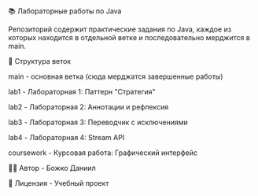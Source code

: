 📚 Лабораторные работы по Java

Репозиторий содержит практические задания по Java, каждое из которых находится в отдельной ветке и последовательно мерджится в main.

🌿 Структура веток

main - основная ветка (сюда мерджатся завершенные работы)

lab1 - Лабораторная 1: Паттерн "Стратегия"

lab2 - Лабораторная 2: Аннотации и рефлексия

lab3 - Лабораторная 3: Переводчик с исключениями

lab4 - Лабораторная 4: Stream API

coursework - Курсовая работа: Графический интерфейс

👨‍💻 Автор - Божко Даниил

📄 Лицензия - Учебный проект
